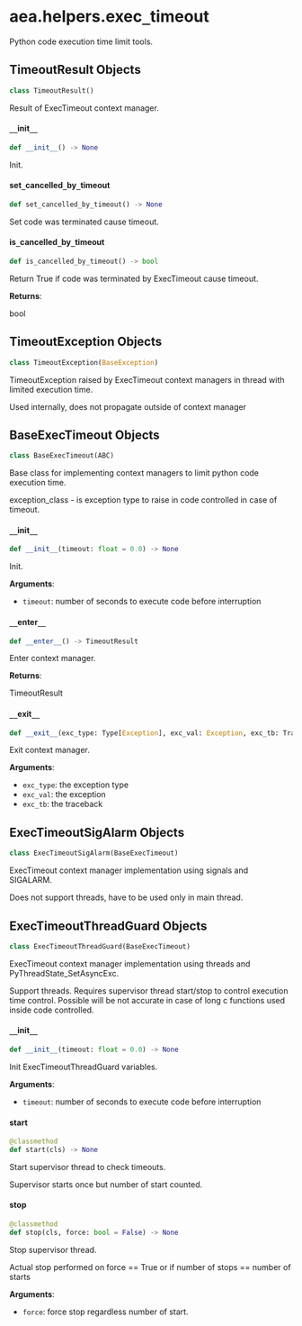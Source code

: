 <a id="aea.helpers.exec_timeout"></a>

# aea.helpers.exec`_`timeout

Python code execution time limit tools.

<a id="aea.helpers.exec_timeout.TimeoutResult"></a>

## TimeoutResult Objects

```python
class TimeoutResult()
```

Result of ExecTimeout context manager.

<a id="aea.helpers.exec_timeout.TimeoutResult.__init__"></a>

#### `__`init`__`

```python
def __init__() -> None
```

Init.

<a id="aea.helpers.exec_timeout.TimeoutResult.set_cancelled_by_timeout"></a>

#### set`_`cancelled`_`by`_`timeout

```python
def set_cancelled_by_timeout() -> None
```

Set code was terminated cause timeout.

<a id="aea.helpers.exec_timeout.TimeoutResult.is_cancelled_by_timeout"></a>

#### is`_`cancelled`_`by`_`timeout

```python
def is_cancelled_by_timeout() -> bool
```

Return True if code was terminated by ExecTimeout cause timeout.

**Returns**:

bool

<a id="aea.helpers.exec_timeout.TimeoutException"></a>

## TimeoutException Objects

```python
class TimeoutException(BaseException)
```

TimeoutException raised by ExecTimeout context managers in thread with limited execution time.

Used internally, does not propagate outside of context manager

<a id="aea.helpers.exec_timeout.BaseExecTimeout"></a>

## BaseExecTimeout Objects

```python
class BaseExecTimeout(ABC)
```

Base class for implementing context managers to limit python code execution time.

exception_class - is exception type to raise in code controlled in case of timeout.

<a id="aea.helpers.exec_timeout.BaseExecTimeout.__init__"></a>

#### `__`init`__`

```python
def __init__(timeout: float = 0.0) -> None
```

Init.

**Arguments**:

- `timeout`: number of seconds to execute code before interruption

<a id="aea.helpers.exec_timeout.BaseExecTimeout.__enter__"></a>

#### `__`enter`__`

```python
def __enter__() -> TimeoutResult
```

Enter context manager.

**Returns**:

TimeoutResult

<a id="aea.helpers.exec_timeout.BaseExecTimeout.__exit__"></a>

#### `__`exit`__`

```python
def __exit__(exc_type: Type[Exception], exc_val: Exception, exc_tb: TracebackType) -> None
```

Exit context manager.

**Arguments**:

- `exc_type`: the exception type
- `exc_val`: the exception
- `exc_tb`: the traceback

<a id="aea.helpers.exec_timeout.ExecTimeoutSigAlarm"></a>

## ExecTimeoutSigAlarm Objects

```python
class ExecTimeoutSigAlarm(BaseExecTimeout)
```

ExecTimeout context manager implementation using signals and SIGALARM.

Does not support threads, have to be used only in main thread.

<a id="aea.helpers.exec_timeout.ExecTimeoutThreadGuard"></a>

## ExecTimeoutThreadGuard Objects

```python
class ExecTimeoutThreadGuard(BaseExecTimeout)
```

ExecTimeout context manager implementation using threads and PyThreadState_SetAsyncExc.

Support threads.
Requires supervisor thread start/stop to control execution time control.
Possible will be not accurate in case of long c functions used inside code controlled.

<a id="aea.helpers.exec_timeout.ExecTimeoutThreadGuard.__init__"></a>

#### `__`init`__`

```python
def __init__(timeout: float = 0.0) -> None
```

Init ExecTimeoutThreadGuard variables.

**Arguments**:

- `timeout`: number of seconds to execute code before interruption

<a id="aea.helpers.exec_timeout.ExecTimeoutThreadGuard.start"></a>

#### start

```python
@classmethod
def start(cls) -> None
```

Start supervisor thread to check timeouts.

Supervisor starts once but number of start counted.

<a id="aea.helpers.exec_timeout.ExecTimeoutThreadGuard.stop"></a>

#### stop

```python
@classmethod
def stop(cls, force: bool = False) -> None
```

Stop supervisor thread.

Actual stop performed on force == True or if  number of stops == number of starts

**Arguments**:

- `force`: force stop regardless number of start.

